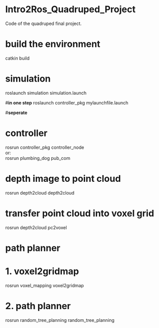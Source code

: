 # Intro2Ros_Quadruped_Project
Code of the quadruped final project.

# build the environment
catkin build

# simulation
roslaunch simulation simulation.launch 

#__in one step__
roslaunch controller_pkg mylaunchfile.launch 






#__seperate__
# controller
rosrun controller_pkg controller_node  
or:  
rosrun plumbing_dog pub_com

# depth image to point cloud
rosrun depth2cloud depth2cloud

# transfer point cloud into voxel grid
rosrun depth2cloud pc2voxel

# path planner
# 1. voxel2gridmap
rosrun voxel_mapping voxel2gridmap 
# 2. path planner
rosrun random_tree_planning random_tree_planning 
